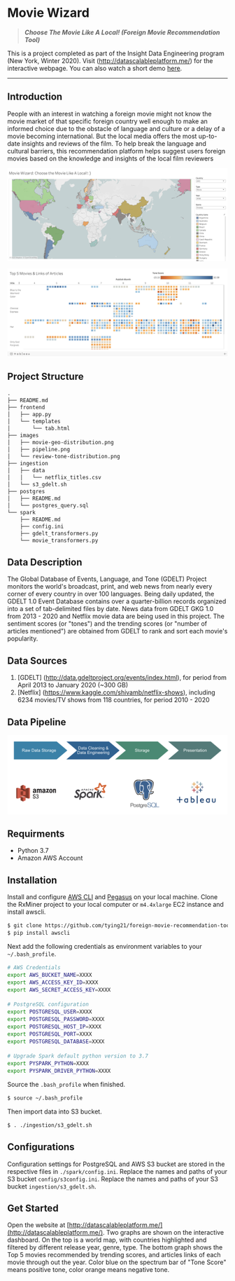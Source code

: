 #  Movie Wizard
> ***Choose The Movie Like A Local! (Foreign Movie Recommendation Tool)***

This is a project completed as part of the Insight Data Engineering program (New York, Winter 2020).
Visit (http://datascalableplatform.me/) for the interactive webpage. You can also watch a short demo [here](https://www.youtube.com/watch?v=AHPhHpsh51E).

***

## Introduction
People with an interest in watching a foreign movie might not know the movie market of that specific foreign country well enough to make an informed choice due to the obstacle of language and culture or a delay of a movie becoming international. 
But the local media offers the most up-to-date insights and reviews of the film. 
To help break the language and cultural barriers, this recommendation platform helps suggest users foreign movies based on the knowledge and insights of the local film reviewers

![](./images/movie-geo-distribution.png)

![](./images/review-tone-distribution.png)

## Project Structure
```
.
├── README.md
├── frontend
│   ├── app.py
│   └── templates
│       └── tab.html
├── images
│   ├── movie-geo-distribution.png
│   ├── pipeline.png
│   └── review-tone-distribution.png
├── ingestion
│   ├── data
│   │   └── netflix_titles.csv
│   └── s3_gdelt.sh
├── postgres
│   ├── README.md
│   └── postgres_query.sql
└── spark
    ├── README.md
    ├── config.ini
    ├── gdelt_transformers.py
    └── movie_transformers.py
```
## Data Description
The Global Database of Events, Language, and Tone (GDELT) Project monitors the world's broadcast, print, and web news from nearly every corner of every country in over 100 languages.
Being daily updated, the GDELT 1.0 Event Database contains over a quarter-billion records organized into a set of tab-delimited files by date. 
News data from GDELT GKG 1.0 from 2013 - 2020 and Netflix movie data are being used in this project. 
The sentiment scores (or "tones") and the trending scores (or "number of articles mentioned") are obtained from GDELT to rank and sort each movie's popularity. 

## Data Sources
1. [GDELT] (http://data.gdeltproject.org/events/index.html), for period from April 2013 to January 2020 (~300 GB)
2. [Netflix] (https://www.kaggle.com/shivamb/netflix-shows), including 6234 movies/TV shows from 118 countries, for period 2010 - 2020

## Data Pipeline

![](./images/pipeline.png)

## Requirments
* Python 3.7
* Amazon AWS Account

## Installation
Install and configure [AWS CLI](https://aws.amazon.com/cli/) and [Pegasus](https://github.com/InsightDataScience/pegasus) on your local machine.
Clone the RxMiner project to your local computer or `m4.4xlarge` EC2 instance and install awscli.

```bash
$ git clone https://github.com/tying21/foreign-movie-recommendation-tool.git
$ pip install awscli
```
Next add the following credentials as environment variables to your `~/.bash_profile`.

```bash
# AWS Credentials
export AWS_BUCKET_NAME=XXXX
export AWS_ACCESS_KEY_ID=XXXX
export AWS_SECRET_ACCESS_KEY=XXXX

# PostgreSQL configuration
export POSTGRESQL_USER=XXXX
export POSTGRESQL_PASSWORD=XXXX
export POSTGRESQL_HOST_IP=XXXX
export POSTGRESQL_PORT=XXXX
export POSTGRESQL_DATABASE=XXXX

# Upgrade Spark default python version to 3.7
export PYSPARK_PYTHON=XXXX
export PYSPARK_DRIVER_PYTHON=XXXX
```
Source the `.bash_profile` when finished.

```bash
$ source ~/.bash_profile
```

Then import data into S3 bucket.

```bash
$ . ./ingestion/s3_gdelt.sh
```

## Configurations
Configuration settings for PostgreSQL and AWS S3 bucket are stored in the respective files in `./spark/config.ini`.
Replace the names and paths of your S3 bucket `config/s3config.ini`.
Replace the names and paths of your S3 bucket `ingestion/s3_gdelt.sh`.

## Get Started
Open the website at [http://datascalableplatform.me/](http://datascalableplatform.me/). Two graphs are shown on the interactive dashboard. 
On the top is a world map, with countries highlighted and filtered by different release year, genre, type. 
The bottom graph shows the Top 5 movies recommended by trending scores, and articles links of each movie through out the year. 
Color blue on the spectrum bar of "Tone Score" means positive tone, color orange means negative tone.
